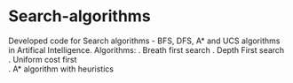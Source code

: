 # Search-algorithms
Developed code for Search algorithms - BFS, DFS, A* and UCS algorithms in Artifical Intelligence.
Algorithms:
. Breath first search 
. Depth First search 
. Uniform cost first  
. A* algorithm with heuristics 
